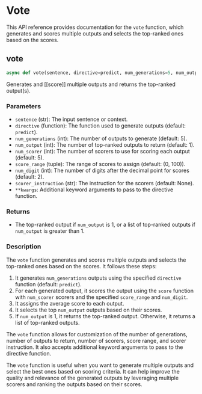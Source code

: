 # Vote

This API reference provides documentation for the `vote` function, which generates and scores multiple outputs and selects the top-ranked ones based on the scores.

## vote

```python
async def vote(sentence, directive=predict, num_generations=5, num_output=1, num_scorer=5, score_range=(0, 100), num_digit=2, scorer_instruction=None, **kwargs)
```

Generates and [[score]] multiple outputs and returns the top-ranked output(s).

### Parameters

- `sentence` (str): The input sentence or context.
- `directive` (function): The function used to generate outputs (default: `predict`).
- `num_generations` (int): The number of outputs to generate (default: 5).
- `num_output` (int): The number of top-ranked outputs to return (default: 1).
- `num_scorer` (int): The number of scorers to use for scoring each output (default: 5).
- `score_range` (tuple): The range of scores to assign (default: (0, 100)).
- `num_digit` (int): The number of digits after the decimal point for scores (default: 2).
- `scorer_instruction` (str): The instruction for the scorers (default: None).
- `**kwargs`: Additional keyword arguments to pass to the directive function.

### Returns

- The top-ranked output if `num_output` is 1, or a list of top-ranked outputs if `num_output` is greater than 1.

### Description

The `vote` function generates and scores multiple outputs and selects the top-ranked ones based on the scores. It follows these steps:

1. It generates `num_generations` outputs using the specified `directive` function (default: `predict`).
2. For each generated output, it scores the output using the `score` function with `num_scorer` scorers and the specified `score_range` and `num_digit`.
3. It assigns the average score to each output.
4. It selects the top `num_output` outputs based on their scores.
5. If `num_output` is 1, it returns the top-ranked output. Otherwise, it returns a list of top-ranked outputs.

The `vote` function allows for customization of the number of generations, number of outputs to return, number of scorers, score range, and scorer instruction. It also accepts additional keyword arguments to pass to the directive function.

The `vote` function is useful when you want to generate multiple outputs and select the best ones based on scoring criteria. It can help improve the quality and relevance of the generated outputs by leveraging multiple scorers and ranking the outputs based on their scores.
